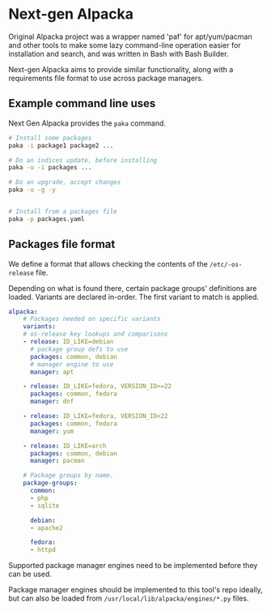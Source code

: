 # Next-gen Alpacka

Original Alpacka project was a wrapper named 'paf' for apt/yum/pacman and other tools to make some lazy command-line operation easier for installation and search, and was written in Bash with Bash Builder.

Next-gen Alpacka aims to provide similar functionality, along with a requirements file format to use across package managers.

## Example command line uses

Next Gen Alpacka provides the `paka` command.

```sh
# Install some packages
paka -i package1 package2 ...

# Do an indices update, before installing
paka -u -i packages ...

# Do an upgrade, accept changes
paka -u -g -y


# Install from a packages file
paka -p packages.yaml
```

## Packages file format

We define a format that allows checking the contents of the `/etc/-os-release` file.

Depending on what is found there, certain package groups' definitions are loaded. Variants are declared in-order. The first variant to match is applied.

```yaml
alpacka:
    # Packages needed on specific variants
    variants:
    # os-release key lookups and comparisons
    - release: ID_LIKE=debian
      # package group defs to use
      packages: common, debian
      # manager engine to use
      manager: apt

    - release: ID_LIKE=fedora, VERSION_ID>=22
      packages: common, fedora
      manager: dnf

    - release: ID_LIKE=fedora, VERSION_ID<22
      packages: common, fedora
      manager: yum

    - release: ID_LIKE=arch
      packages: common, debian
      manager: pacman

    # Package groups by name.
    package-groups:
      common:
      - php
      - sqlite

      debian:
      - apache2

      fedora:
      - httpd

```

Supported package manager engines need to be implemented before they can be used.

Package manager engines should be implemented to this tool's repo ideally, but can also be loaded from `/usr/local/lib/alpacka/engines/*.py` files.

